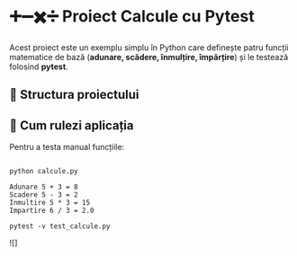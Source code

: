 # ➕➖✖️➗ Proiect Calcule cu Pytest

Acest proiect este un exemplu simplu în Python care definește patru funcții matematice de bază (**adunare, scădere, înmulțire, împărțire**) și le testează folosind **pytest**.

## 📂 Structura proiectului

## 🚀 Cum rulezi aplicația
Pentru a testa manual funcțiile:
```

python calcule.py

Adunare 5 + 3 = 8
Scadere 5 - 3 = 2
Inmultire 5 * 3 = 15
Impartire 6 / 3 = 2.0

pytest -v test_calcule.py
```
![]
